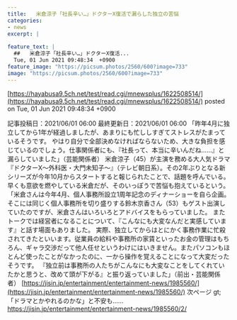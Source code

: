 ```yaml
---
title:   米倉涼子「社長辛い…」ドクターX復活で漏らした独立の苦悩  
categories:
- news
excerpt: |
  
feature_text: |
  ##   米倉涼子「社長辛い…」ドクターX復活...
  Tue, 01 Jun 2021 09:48:34  +0900
feature_image: "https://picsum.photos/2560/600?image=733"
image: "https://picsum.photos/2560/600?image=733"
---
```


[https://hayabusa9.5ch.net/test/read.cgi/mnewsplus/1622508514/](https://hayabusa9.5ch.net/test/read.cgi/mnewsplus/1622508514/)
posted on Tue, 01 Jun 2021 09:48:34  +0900

<!--more-->

記事投稿日：2021/06/01 06:00 最終更新日：2021/06/01 06:00 「昨年4月に独立してから1年が経過しましたが、あまりにも忙ししすぎてストレスがたまっているそうです。 やはり自分で全部決めなければならないため、大きな負担を感じているのでしょう。仕事関係者にも、『社長って、本当に辛いんだね……』と漏らしていました」（芸能関係者） 米倉涼子（45）が主演を務める大人気ドラマ『ドクターX〜外科医・大門未知子〜』（テレビ朝日系）。その2年ぶりとなる新シリーズが今年10月からスタートすると報じられたことで、話題を呼んでいる。 早くも意欲を燃やしている米倉だが、そのいっぽうで苦悩も抱えているという。 「米倉さんは今年4月、個人事務所設立1周年記念のディナーショーを自ら企画。そこには同じく個人事務所を切り盛りする鈴木京香さん（53）もゲスト出演していたのですが、米倉さんはいろいろとアドバイスをもらっていました。 またトークでは経営者になることについて、『こんなにも大変なんだと実感しています』と話す場面もありました。 実際、独立してからはとにかく事務作業に忙殺されてきたといいます。従業員の給料や事務所の家賃といったお金の管理はもちろん、ギャラ交渉だって他人任せというわけにはいきません。またパソコンもほとんど使ったことがなかったのに、一から操作を覚えることになって大変だったそうです。 『独立前は事務所の人たちがこんなにも大変なことをしてくれていたかと思うと、改めて頭が下がる』と振り返っていました」（前出・芸能関係者） [https://jisin.jp/entertainment/entertainment-news/1985560/](https://jisin.jp/entertainment/entertainment-news/1985560/) 次ページ gt;「ドラマとかやれるのかな」と不安も…… https://jisin.jp/entertainment/entertainment-news/1985560/2/
